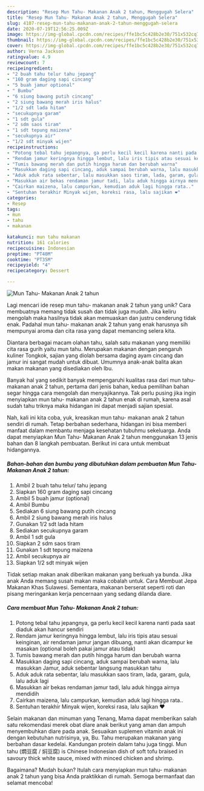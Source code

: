 ```yaml
---
description: "Resep Mun Tahu- Makanan Anak 2 tahun, Menggugah Selera"
title: "Resep Mun Tahu- Makanan Anak 2 tahun, Menggugah Selera"
slug: 4107-resep-mun-tahu-makanan-anak-2-tahun-menggugah-selera
date: 2020-07-19T12:56:25.009Z
image: https://img-global.cpcdn.com/recipes/ffe1bc5c428b2e30/751x532cq70/mun-tahu-makanan-anak-2-tahun-foto-resep-utama.jpg
thumbnail: https://img-global.cpcdn.com/recipes/ffe1bc5c428b2e30/751x532cq70/mun-tahu-makanan-anak-2-tahun-foto-resep-utama.jpg
cover: https://img-global.cpcdn.com/recipes/ffe1bc5c428b2e30/751x532cq70/mun-tahu-makanan-anak-2-tahun-foto-resep-utama.jpg
author: Verna Jackson
ratingvalue: 4.9
reviewcount: 7
recipeingredient:
- "2 buah tahu telur tahu jepang"
- "160 gram daging sapi cincang"
- "5 buah jamur optional"
- " Bumbu"
- "6 siung bawang putih cincang"
- "2 siung bawang merah iris halus"
- "1/2 sdt lada hitam"
- "secukupnya garam"
- "1 sdt gula"
- "2 sdm saos tiram"
- "1 sdt tepung maizena"
- "secukupnya air"
- "1/2 sdt minyak wijen"
recipeinstructions:
- "Potong tebal tahu jepangnya, ga perlu kecil kecil karena nanti pada saat diaduk akan hancur sendiri"
- "Rendam jamur keringnya hingga lembut, lalu iris tipis atau sesuai keinginan, air rendaman jamur jangan dibuang, nanti akan dicampur ke masakan (optional boleh pakai jamur atau tidak)"
- "Tumis bawang merah dan putih hingga harum dan berubah warna"
- "Masukkan daging sapi cincang, aduk sampai berubah warna, lalu masukkan Jamur, aduk sebentar langsung masukkan tahu"
- "Aduk aduk rata sebentar, lalu masukkan saos tiram, lada, garam, gula, lalu aduk lagi"
- "Masukkan air bekas rendaman jamur tadi, lalu aduk hingga airnya mendidih"
- "Cairkan maizena, lalu campurkan, kemudian aduk lagi hingga rata.."
- "Sentuhan terakhir Minyak wijen, koreksi rasa, lalu sajikan ❤️"
categories:
- Resep
tags:
- mun
- tahu
- makanan

katakunci: mun tahu makanan 
nutrition: 161 calories
recipecuisine: Indonesian
preptime: "PT40M"
cooktime: "PT35M"
recipeyield: "4"
recipecategory: Dessert

---
```



![Mun Tahu- Makanan Anak 2 tahun](https://img-global.cpcdn.com/recipes/ffe1bc5c428b2e30/751x532cq70/mun-tahu-makanan-anak-2-tahun-foto-resep-utama.jpg)

Lagi mencari ide resep mun tahu- makanan anak 2 tahun yang unik? Cara membuatnya memang tidak susah dan tidak juga mudah. Jika keliru mengolah maka hasilnya tidak akan memuaskan dan justru cenderung tidak enak. Padahal mun tahu- makanan anak 2 tahun yang enak harusnya sih mempunyai aroma dan cita rasa yang dapat memancing selera kita.

Diantara berbagai macam olahan tahu, salah satu makanan yang memiliki cita rasa gurih yaitu mun tahu. Merupakan makanan dengan pengaruh kuliner Tongkok, sajian yang diolah bersama daging ayam cincang dan jamur ini sangat mudah untuk dibuat. Umumnya anak-anak balita akan makan makanan yang disediakan oleh Ibu.

Banyak hal yang sedikit banyak mempengaruhi kualitas rasa dari mun tahu- makanan anak 2 tahun, pertama dari jenis bahan, kedua pemilihan bahan segar hingga cara mengolah dan menyajikannya. Tak perlu pusing jika ingin menyiapkan mun tahu- makanan anak 2 tahun enak di rumah, karena asal sudah tahu triknya maka hidangan ini dapat menjadi sajian spesial.


Nah, kali ini kita coba, yuk, kreasikan mun tahu- makanan anak 2 tahun sendiri di rumah. Tetap berbahan sederhana, hidangan ini bisa memberi manfaat dalam membantu menjaga kesehatan tubuhmu sekeluarga. Anda dapat menyiapkan Mun Tahu- Makanan Anak 2 tahun menggunakan 13 jenis bahan dan 8 langkah pembuatan. Berikut ini cara untuk membuat hidangannya.

<!--inarticleads1-->

##### Bahan-bahan dan bumbu yang dibutuhkan dalam pembuatan Mun Tahu- Makanan Anak 2 tahun:

1. Ambil 2 buah tahu telur/ tahu jepang
1. Siapkan 160 gram daging sapi cincang
1. Ambil 5 buah jamur (optional)
1. Ambil  Bumbu
1. Sediakan 6 siung bawang putih cincang
1. Ambil 2 siung bawang merah iris halus
1. Gunakan 1/2 sdt lada hitam
1. Sediakan secukupnya garam
1. Ambil 1 sdt gula
1. Siapkan 2 sdm saos tiram
1. Gunakan 1 sdt tepung maizena
1. Ambil secukupnya air
1. Siapkan 1/2 sdt minyak wijen


Tidak setiap makan anak diberikan makanan yang berkuah ya bunda. Jika anak Anda memang susah makan maka cobalah untuk. Cara Membuat Jepa Makanan Khas Sulawesi. Sementara, makanan berserat seperti roti dan pisang meringankan kerja pencernaan yang sedang dilanda diare. 

<!--inarticleads2-->

##### Cara membuat Mun Tahu- Makanan Anak 2 tahun:

1. Potong tebal tahu jepangnya, ga perlu kecil kecil karena nanti pada saat diaduk akan hancur sendiri
1. Rendam jamur keringnya hingga lembut, lalu iris tipis atau sesuai keinginan, air rendaman jamur jangan dibuang, nanti akan dicampur ke masakan (optional boleh pakai jamur atau tidak)
1. Tumis bawang merah dan putih hingga harum dan berubah warna
1. Masukkan daging sapi cincang, aduk sampai berubah warna, lalu masukkan Jamur, aduk sebentar langsung masukkan tahu
1. Aduk aduk rata sebentar, lalu masukkan saos tiram, lada, garam, gula, lalu aduk lagi
1. Masukkan air bekas rendaman jamur tadi, lalu aduk hingga airnya mendidih
1. Cairkan maizena, lalu campurkan, kemudian aduk lagi hingga rata..
1. Sentuhan terakhir Minyak wijen, koreksi rasa, lalu sajikan ❤️


Selain makanan dan minuman yang Tenang, Mama dapat memberikan salah satu rekomendasi merek obat diare anak berikut yang aman dan ampuh menyembuhkan diare pada anak. Sesuaikan suplemen vitamin anak ini dengan kebutuhan nutrisinya, ya, Bu. Tahu merupakan makanan yang berbahan dasar kedelai. Kandungan protein dalam tahu juga tinggi. Mun tahu (燜豆腐 / 焖豆腐) is Chinese Indonesian dish of soft tofu braised in savoury thick white sauce, mixed with minced chicken and shrimp. 

Bagaimana? Mudah bukan? Itulah cara menyiapkan mun tahu- makanan anak 2 tahun yang bisa Anda praktikkan di rumah. Semoga bermanfaat dan selamat mencoba!
